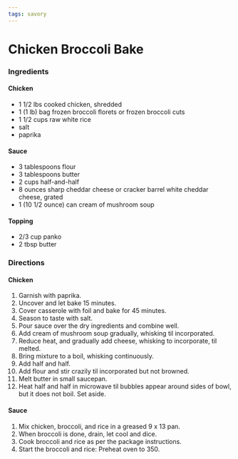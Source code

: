 ```yaml
---
tags: savory
---
```

# Chicken Broccoli Bake

### Ingredients
#### Chicken
- 1 1/2 lbs cooked chicken, shredded
- 1 (1 lb) bag frozen broccoli florets or frozen broccoli cuts
- 1 1/2 cups raw white rice
- salt
- paprika

#### Sauce
- 3 tablespoons flour
- 3 tablespoons butter
- 2 cups half-and-half
- 8 ounces sharp cheddar cheese or cracker barrel white cheddar cheese, grated
- 1 (10 1/2 ounce) can cream of mushroom soup

#### Topping
- 2/3 cup panko
- 2 tbsp butter

### Directions
#### Chicken
1. Garnish with paprika.
2. Uncover and let bake 15 minutes.
3. Cover casserole with foil and bake for 45 minutes.
4. Season to taste with salt.
5. Pour sauce over the dry ingredients and combine well.
6. Add cream of mushroom soup gradually, whisking til incorporated.
7. Reduce heat, and gradually add cheese, whisking to incorporate, til melted.
8. Bring mixture to a boil, whisking continuously.
9. Add half and half.
10. Add flour and stir crazily til incorporated but not browned.
11. Melt butter in small saucepan.
12. Heat half and half in microwave til bubbles appear around sides of bowl, but it does not boil. Set aside.

#### Sauce
1. Mix chicken, broccoli, and rice in a greased 9 x 13 pan.
2. When broccoli is done, drain, let cool and dice.
3. Cook broccoli and rice as per the package instructions.
4. Start the broccoli and rice: Preheat oven to 350.
